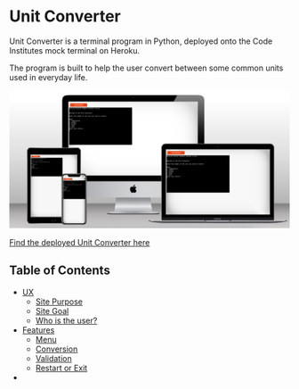 # Unit Converter 

Unit Converter is a terminal program in Python, deployed onto the Code Institutes mock terminal on Heroku. 

The program is built to help the user convert between some common units used in everyday life. 

![Device mockup of terminal application](assets/docs/images/dev-mockup.png)

[Find the deployed Unit Converter here](https://unit-converter-db3f55df0db8.herokuapp.com/)

## Table of Contents

+ [UX](#ux "UX")
  + [Site Purpose](#site-purpose "Site Purpose")
  + [Site Goal](#site-goal "Site Goal")
  + [Who is the user?](#user "Who is the user?")
+ [Features](#features "Features")
  + [Menu](#menu "Menu")
  + [Conversion](#conversion "Conversion")
  + [Validation](#validation "Validation")
  + [Restart or Exit](#restart "Restart or Exit")
+ 



